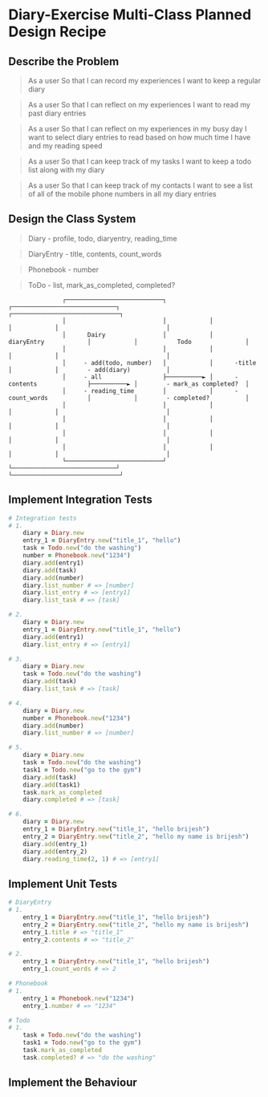 # Diary-Exercise Multi-Class Planned Design Recipe

## Describe the Problem

> As a user
> So that I can record my experiences
> I want to keep a regular diary

> As a user
> So that I can reflect on my experiences
> I want to read my past diary entries

> As a user
> So that I can reflect on my experiences in my busy day
> I want to select diary entries to read based on how much time I have and my reading speed

> As a user
> So that I can keep track of my tasks
> I want to keep a todo list along with my diary

> As a user
> So that I can keep track of my contacts
> I want to see a list of all of the mobile phone numbers in all my diary entries

## Design the Class System

> Diary - profile, todo, diaryentry, reading_time

> DiaryEntry - title, contents, count_words

> Phonebook - number

> ToDo - list, mark_as_completed, completed?

                   ┌───────────────────────────┐            ┌─────────────────────────────┐            ┌──────────────────────────────┐
                   │                           │            │                             │            │                              │
                   │      Dairy                │            │       diaryEntry            │            │           Todo               │
                   │                           │            │                             │            │                              │
                   │     - add(todo, number)   │            │      -title                 │            │        - add(diary)          │
                   │     - all                 ├──────────► │      -contents              ├──────────► │        - mark_as completed?  │
                   │     - reading_time        │            │      -count_words           │            │        - completed?          │
                   │                           │            │                             │            │                              │
                   │                           │            │                             │            │                              │
                   │                           │            │                             │            │                              │
                   │                           │            │                             │            │                              │
                   └───────────────────────────┘            └─────────────────────────────┘            └──────────────────────────────┘


## Implement Integration Tests
```ruby
# Integration tests
# 1. 
    diary = Diary.new
    entry_1 = DiaryEntry.new("title_1", "hello")
    task = Todo.new("do the washing")
    number = Phonebook.new("1234")
    diary.add(entry1)
    diary.add(task)
    diary.add(number)
    diary.list_number # => [number]
    diary.list_entry # => [entry1]
    diary.list_task # => [task]

# 2. 
    diary = Diary.new
    entry_1 = DiaryEntry.new("title_1", "hello")
    diary.add(entry1)
    diary.list_entry # => [entry1]

# 3.
    diary = Diary.new
    task = Todo.new("do the washing")
    diary.add(task)
    diary.list_task # => [task]

# 4.
    diary = Diary.new
    number = Phonebook.new("1234")
    diary.add(number)
    diary.list_number # => [number]

# 5.
    diary = Diary.new
    task = Todo.new("do the washing")
    task1 = Todo.new("go to the gym")
    diary.add(task)
    diary.add(task1)
    task.mark_as_completed
    diary.completed # => [task]

# 6.
    diary = Diary.new
    entry_1 = DiaryEntry.new("title_1", "hello brijesh")
    entry_2 = DiaryEntry.new("title_2", "hello my name is brijesh")
    diary.add(entry_1)
    diary.add(entry_2)
    diary.reading_time(2, 1) # => [entry1]

```
## Implement Unit Tests
```ruby
# DiaryEntry
# 1.
    entry_1 = DiaryEntry.new("title_1", "hello brijesh")
    entry_2 = DiaryEntry.new("title_2", "hello my name is brijesh")
    entry_1.title # => "title_1"
    entry_2.contents # => "title_2"

# 2.
    entry_1 = DiaryEntry.new("title_1", "hello brijesh")
    entry_1.count_words # => 2

# Phonebook
# 1. 
    entry_1 = Phonebook.new("1234")
    entry_1.number # => "1234"

# Todo
# 1.
    task = Todo.new("do the washing")
    task1 = Todo.new("go to the gym")
    task.mark_as_completed
    task.completed? # => "do the washing"
```

## Implement the Behaviour